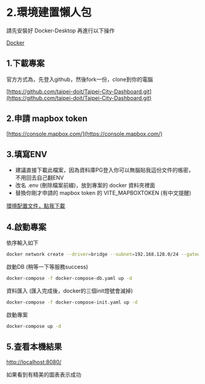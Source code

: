 # 2.環境建置懶人包

請先安裝好 Docker-Desktop 再進行以下操作

[Docker](https://www.docker.com/)

## 1.下載專案

官方方式為，先登入github，然後fork一份，clone到你的電腦


[https://github.com/taipei-doit/Taipei-City-Dashboard.git](https://github.com/taipei-doit/Taipei-City-Dashboard.git)


## 2.申請 mapbox token

[https://console.mapbox.com/](https://console.mapbox.com/)

## 3.填寫ENV

- 建議直接下載此檔案，因為資料庫PG登入你可以無腦貼我這份文件的帳密，不用回去自己翻ENV
- 改名 .env (刪除檔案前綴)，放到專案的 docker 資料夾裡面
- 替換你剛才申請的 mapbox token 的 VITE_MAPBOXTOKEN (有中文提醒)

[環境配置文件，點我下載](/files/env.env)

## 4.啟動專案

依序輸入如下

```bash
docker network create --driver=bridge --subnet=192.168.128.0/24 --gateway=192.168.128.1  br_dashboard
```

啟動DB (稍等一下等服務success)

```bash
docker-compose -f docker-compose-db.yaml up -d
```

資料匯入 (匯入完成後，docker的三個init燈號會滅掉)

```bash
docker-compose -f docker-compose-init.yaml up -d
```

啟動專案

```bash
docker-compose up -d
```

## 5.查看本機結果

[http://localhost:8080/](http://localhost:8080/dashboard?index=ltc_care_tpe&city=taipei)

如果看到有精美的圖表表示成功

